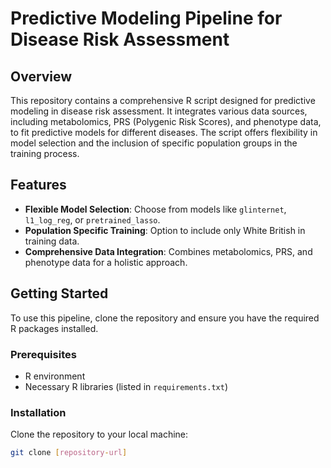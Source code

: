 # Predictive Modeling Pipeline for Disease Risk Assessment

## Overview
This repository contains a comprehensive R script designed for predictive modeling in disease risk assessment. It integrates various data sources, including metabolomics, PRS (Polygenic Risk Scores), and phenotype data, to fit predictive models for different diseases. The script offers flexibility in model selection and the inclusion of specific population groups in the training process.

## Features
- **Flexible Model Selection**: Choose from models like `glinternet`, `l1_log_reg`, or `pretrained_lasso`.
- **Population Specific Training**: Option to include only White British in training data.
- **Comprehensive Data Integration**: Combines metabolomics, PRS, and phenotype data for a holistic approach.

## Getting Started
To use this pipeline, clone the repository and ensure you have the required R packages installed.

### Prerequisites
- R environment
- Necessary R libraries (listed in `requirements.txt`)

### Installation
Clone the repository to your local machine:
```bash
git clone [repository-url]
